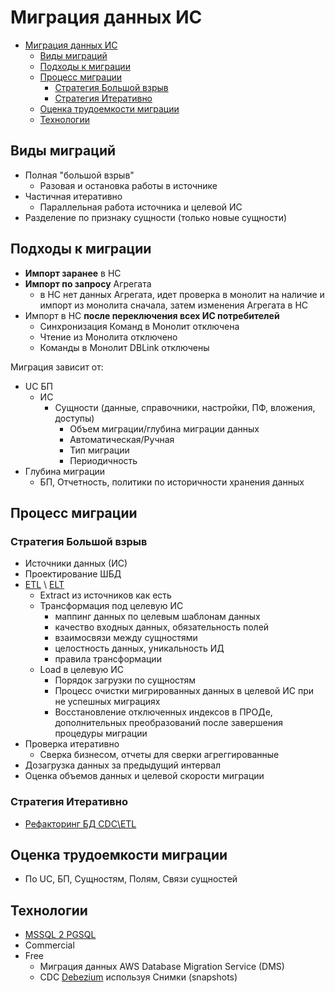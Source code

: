 # Миграция данных ИС

- [Миграция данных ИС](#миграция-данных-ис)
  - [Виды миграций](#виды-миграций)
  - [Подходы к миграции](#подходы-к-миграции)
  - [Процесс миграции](#процесс-миграции)
    - [Стратегия Большой взрыв](#стратегия-большой-взрыв)
    - [Стратегия Итеративно](#стратегия-итеративно)
  - [Оценка трудоемкости миграции](#оценка-трудоемкости-миграции)
  - [Технологии](#технологии)

## Виды миграций

- Полная "большой взрыв"
  - Разовая и остановка работы в источнике
- Частичная итеративно
  - Параллельная работа источника и целевой ИС
- Разделение по признаку сущности (только новые сущности)

## Подходы к миграции

- __Импорт заранее__ в НС
- __Импорт по запросу__ Агрегата 
  - в НС нет данных Агрегата, идет проверка в монолит на наличие и импорт из монолита сначала, затем изменения Агрегата в НС
- Импорт в НС __после переключения всех ИС потребителей__
  - Синхронизация Команд в Монолит отключена
  - Чтение из Монолита отключено
  - Команды в Монолит DBLink отключены

Миграция зависит от:

- UC БП
  - ИС  
    - Сущности (данные, справочники, настройки, ПФ, вложения, доступы)
      - Объем миграции/глубина миграции данных
      - Автоматическая/Ручная
      - Тип миграции
      - Периодичность
- Глубина миграции
  - БП, Отчетность, политики по историчности хранения данных

## Процесс миграции

### Стратегия Большой взрыв

- Источники данных (ИС)
- Проектирование ШБД
- [ETL](integration/ETL.md) \ [ELT](integration/ELT.md)
  - Extract из источников как есть
  - Трансформация под целевую ИС
    - маппинг данных по целевым шаблонам данных
    - качество входных данных, обязательность полей
    - взаимосвязи между сущностями
    - целостность данных, уникальность ИД
    - правила трансформации
  - Load в целевую ИС
    - Порядок загрузки по сущностям  
    - Процесс очистки мигрированных данных в целевой ИС при не успешных миграциях
    - Восстановление отключенных индексов в ПРОДе, дополнительных преобразований после завершения процедуры миграции
- Проверка итеративно
  - Сверка бизнесом, отчеты для сверки агреггированные
- Дозагрузка данных за предыдущий интервал
- Оценка объемов данных и целевой скорости миграции

### Стратегия Итеративно

- [Рефакторинг БД CDC\ETL](monolit2msa.md)

## Оценка трудоемкости миграции

- По UC, БП, Сущностям, Полям, Связи сущностей

## Технологии

- [MSSQL 2 PGSQL](../../technology/db/postgresql.md)
- Commercial
- Free
  - Миграция данных AWS Database Migration Service (DMS)
  - CDC [Debezium](../../technology/cdc/debezium.md) используя Снимки (snapshots)
